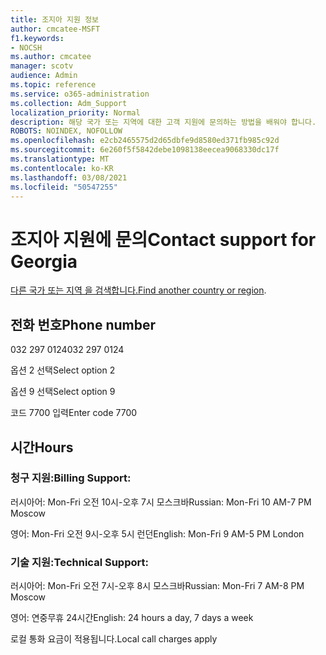 ```yaml
---
title: 조지아 지원 정보
author: cmcatee-MSFT
f1.keywords:
- NOCSH
ms.author: cmcatee
manager: scotv
audience: Admin
ms.topic: reference
ms.service: o365-administration
ms.collection: Adm_Support
localization_priority: Normal
description: 해당 국가 또는 지역에 대한 고객 지원에 문의하는 방법을 배워야 합니다.
ROBOTS: NOINDEX, NOFOLLOW
ms.openlocfilehash: e2cb2465575d2d65dbfe9d8580ed371fb985c92d
ms.sourcegitcommit: 6e260f5f5842debe1098138eecea9068330dc17f
ms.translationtype: MT
ms.contentlocale: ko-KR
ms.lasthandoff: 03/08/2021
ms.locfileid: "50547255"
---
```

# <a name="contact-support-for-georgia"></a><span data-ttu-id="0adee-103">조지아 지원에 문의</span><span class="sxs-lookup"><span data-stu-id="0adee-103">Contact support for Georgia</span></span>

<span data-ttu-id="0adee-104">[다른 국가 또는 지역 을 검색합니다.](../contact-support-for-business-products.md)</span><span class="sxs-lookup"><span data-stu-id="0adee-104">[Find another country or region](../contact-support-for-business-products.md).</span></span>

## <a name="phone-number"></a><span data-ttu-id="0adee-105">전화 번호</span><span class="sxs-lookup"><span data-stu-id="0adee-105">Phone number</span></span>
<span data-ttu-id="0adee-106">032 297 0124</span><span class="sxs-lookup"><span data-stu-id="0adee-106">032 297 0124</span></span>

<span data-ttu-id="0adee-107">옵션 2 선택</span><span class="sxs-lookup"><span data-stu-id="0adee-107">Select option 2</span></span>

<span data-ttu-id="0adee-108">옵션 9 선택</span><span class="sxs-lookup"><span data-stu-id="0adee-108">Select option 9</span></span>

<span data-ttu-id="0adee-109">코드 7700 입력</span><span class="sxs-lookup"><span data-stu-id="0adee-109">Enter code 7700</span></span>

## <a name="hours"></a><span data-ttu-id="0adee-110">시간</span><span class="sxs-lookup"><span data-stu-id="0adee-110">Hours</span></span>
### <a name="billing-support"></a><span data-ttu-id="0adee-111">청구 지원:</span><span class="sxs-lookup"><span data-stu-id="0adee-111">Billing Support:</span></span>

<span data-ttu-id="0adee-112">러시아어: Mon-Fri 오전 10시-오후 7시 모스크바</span><span class="sxs-lookup"><span data-stu-id="0adee-112">Russian: Mon-Fri 10 AM-7 PM Moscow</span></span>

<span data-ttu-id="0adee-113">영어: Mon-Fri 오전 9시-오후 5시 런던</span><span class="sxs-lookup"><span data-stu-id="0adee-113">English: Mon-Fri 9 AM-5 PM London</span></span>

### <a name="technical-support"></a><span data-ttu-id="0adee-114">기술 지원:</span><span class="sxs-lookup"><span data-stu-id="0adee-114">Technical Support:</span></span>

<span data-ttu-id="0adee-115">러시아어: Mon-Fri 오전 7시-오후 8시 모스크바</span><span class="sxs-lookup"><span data-stu-id="0adee-115">Russian: Mon-Fri 7 AM-8 PM Moscow</span></span>

<span data-ttu-id="0adee-116">영어: 연중무휴 24시간</span><span class="sxs-lookup"><span data-stu-id="0adee-116">English: 24 hours a day, 7 days a week</span></span>

<span data-ttu-id="0adee-117">로컬 통화 요금이 적용됩니다.</span><span class="sxs-lookup"><span data-stu-id="0adee-117">Local call charges apply</span></span>

